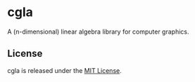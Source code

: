 # cgla

A (n-dimensional) linear algebra library for computer graphics.

## License

cgla is released under the [MIT License](LICENSE).
